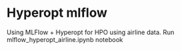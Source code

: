 # Hyperopt mlflow
Using MLFlow + Hyperopt for HPO using airline data. Run mlflow_hyperopt_airline.ipynb notebook
